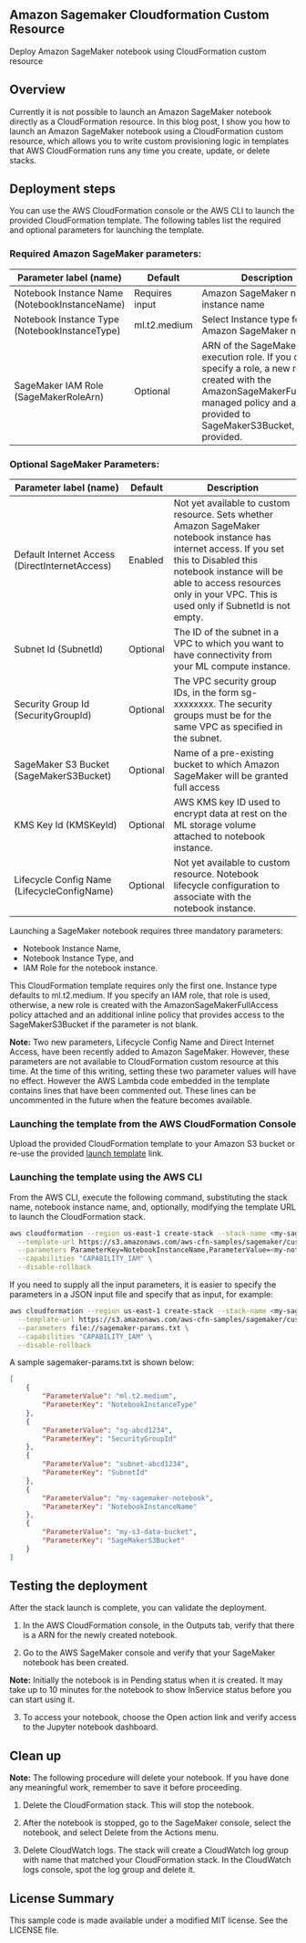 ## Amazon Sagemaker Cloudformation Custom Resource

Deploy Amazon SageMaker notebook using CloudFormation custom resource

## Overview

Currently it is not possible to launch an Amazon SageMaker notebook directly as a CloudFormation resource. In this blog post, I show you how to launch an Amazon SageMaker notebook using a CloudFormation custom resource, which allows you to write custom provisioning logic in templates that AWS CloudFormation runs any time you create, update, or delete stacks.  
 
## Deployment steps
You can use the AWS CloudFormation console or the AWS CLI to launch the provided CloudFormation template. The following tables list the required and optional parameters for launching the template.

### Required Amazon SageMaker parameters:

|Parameter label (name) | Default |	Description |
|---|---      | --- |
|Notebook Instance Name (NotebookInstanceName)	| Requires input |	Amazon SageMaker notebook instance name | 
|Notebook Instance Type (NotebookInstanceType) |	ml.t2.medium |	Select Instance type for the Amazon SageMaker notebook | 
|SageMaker IAM Role (SageMakerRoleArn) |	Optional |	ARN of the SageMaker IAM execution role. If you don't specify a role, a new role is created with the AmazonSageMakerFullAccess managed policy and access is provided to SageMakerS3Bucket, if provided.|

### Optional SageMaker Parameters:  

|Parameter label (name) |	Default |	Description |
|---                    |---        |---            |
|Default Internet Access (DirectInternetAccess) |	Enabled |	Not yet available to custom resource. Sets whether Amazon SageMaker notebook instance has internet access. If you set this to Disabled this notebook instance will be able to access resources only in your VPC. This is used only if SubnetId is not empty. |
|Subnet Id (SubnetId) |	Optional | 	The ID of the subnet in a VPC to which you want to have connectivity from your ML compute instance. | 
|Security Group Id (SecurityGroupId) |	Optional |	The VPC security group IDs, in the form sg-xxxxxxxx. The security groups must be for the same VPC as specified in the subnet. | 
|SageMaker S3 Bucket (SageMakerS3Bucket) |	Optional |	Name of a pre-existing bucket to which Amazon SageMaker will be granted full access | 
|KMS Key Id (KMSKeyId)  |	Optional	| AWS KMS key ID used to encrypt data at rest on the ML storage volume attached to notebook instance. | 
|Lifecycle Config Name (LifecycleConfigName) | 	Optional | Not yet available to custom resource. Notebook lifecycle configuration to associate with the notebook instance. | 


Launching a SageMaker notebook requires three mandatory parameters:  
* Notebook Instance Name, 
* Notebook Instance Type, and 
* IAM Role for the notebook instance. 

This CloudFormation template requires only the first one. Instance type defaults to ml.t2.medium. If you specify an IAM role, that role is used, otherwise, a new role is created with the AmazonSageMakerFullAccess policy attached and an additional inline policy that provides access to the SageMakerS3Bucket if the parameter is not blank.	

**Note:** Two new parameters, Lifecycle Config Name and Direct Internet Access, have been recently added to Amazon SageMaker. However, these parameters are not available to CloudFormation custom resource at this time. At the time of this writing, setting these two parameter values will have no effect. However the AWS Lambda code embedded in the template contains lines that have been commented out. These lines can be uncommented in the future when the feature becomes available.

### Launching the template from the AWS CloudFormation Console
Upload the provided CloudFormation template to your Amazon S3 bucket or re-use the provided [launch template][1] link.

### Launching the template using the AWS CLI

From the AWS CLI, execute the following command, substituting the stack name, notebook instance name, and, optionally, modifying the template URL to launch the CloudFormation stack.

```bash
aws cloudformation --region us-east-1 create-stack --stack-name <my-sagemaker-stack> \
  --template-url https://s3.amazonaws.com/aws-cfn-samples/sagemaker/custom-resource/sagemaker-custom-resource.yml\
  --parameters ParameterKey=NotebookInstanceName,ParameterValue=<my-notebook> \
  --capabilities "CAPABILITY_IAM" \
  --disable-rollback
```

If you need to supply all the input parameters, it is easier to specify the parameters in a JSON input file and specify that as input, for example:

```bash
aws cloudformation --region us-east-1 create-stack --stack-name <my-sagemaker-stack> \
  --template-url https://s3.amazonaws.com/aws-cfn-samples/sagemaker/custom-resource/sagemaker-custom-resource.yml \
  --parameters file://sagemaker-params.txt \
  --capabilities "CAPABILITY_IAM" \
  --disable-rollback
```

A sample sagemaker-params.txt is shown below:

```json 
[
    {
        "ParameterValue": "ml.t2.medium",
        "ParameterKey": "NotebookInstanceType"
    },
    {
        "ParameterValue": "sg-abcd1234",
        "ParameterKey": "SecurityGroupId"
    },
    {
        "ParameterValue": "subnet-abcd1234",
        "ParameterKey": "SubnetId"
    },
    {
        "ParameterValue": "my-sagemaker-notebook",
        "ParameterKey": "NotebookInstanceName"
    },
    {
        "ParameterValue": "my-s3-data-bucket",
        "ParameterKey": "SageMakerS3Bucket"
    }
]
```

## Testing the deployment
After the stack launch is complete, you can validate the deployment.

1.	In the AWS CloudFormation console, in the Outputs tab, verify that there is a ARN for the newly created notebook.
 
2.	Go to the AWS SageMaker console and verify that your SageMaker notebook has been created. 

**Note:** Initially the notebook is in Pending status when it is created. It may take up to 10 minutes for the notebook to show InService status before you can start using it.
 
3.	To access your notebook, choose the Open action link and verify access to the Jupyter notebook dashboard.
 
## Clean up
**Note:** The following procedure will delete your notebook. If you have done any meaningful work, remember to save it before proceeding.

1.	Delete the CloudFormation stack. This will stop the notebook.
 
2.	After the notebook is stopped, go to the SageMaker console, select the notebook, and select Delete from the Actions menu.
 
3.	Delete CloudWatch logs. The stack will create a CloudWatch log group with name that matched your CloudFormation stack. In the CloudWatch logs console, spot the log group and delete it.
 
[1]: https://s3.amazonaws.com/aws-cfn-samples/sagemaker/custom-resource/sagemaker-custom-resource.yml

## License Summary

This sample code is made available under a modified MIT license. See the LICENSE file.
